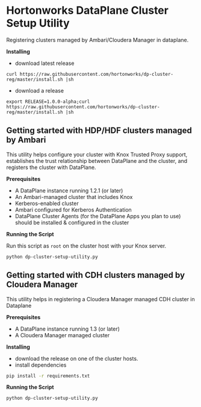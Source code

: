 # Hortonworks DataPlane Cluster Setup Utility
Registering clusters managed by Ambari/Cloudera Manager in dataplane.

**Installing**
- download latest release

```curl https://raw.githubusercontent.com/hortonworks/dp-cluster-reg/master/install.sh |sh```
- download a release

```export RELEASE=1.0.0-alpha;curl https://raw.githubusercontent.com/hortonworks/dp-cluster-reg/master/install.sh |sh```

## Getting started with HDP/HDF clusters managed by Ambari
This utility helps configure your cluster with Knox Trusted Proxy support, establishes the trust
relationship between DataPlane and the cluster, and registers the cluster with DataPlane.

**Prerequisites**
- A DataPlane instance running 1.2.1 (or later)
- An Ambari-managed cluster that includes Knox
- Kerberos-enabled cluster
- Ambari configured for Kerberos Authentication
- DataPlane Cluster Agents (for the DataPlane Apps you plan to use) should be installed & configured in the cluster

   
**Running the Script**

Run this script as ```root``` on the cluster host with your Knox server.

```
python dp-cluster-setup-utility.py
```

## Getting started with CDH clusters managed by Cloudera Manager
This utility helps in registering a Cloudera Manager managed CDH cluster in Dataplane

**Prerequisites**
- A DataPlane instance running 1.3 (or later)
- A Cloudera Manager managed cluster

**Installing**
- download the release on one of the cluster hosts.
- install dependencies
 ```bash
 pip install -r requirements.txt
 ``` 

 **Running the Script**
```
python dp-cluster-setup-utility.py
```

